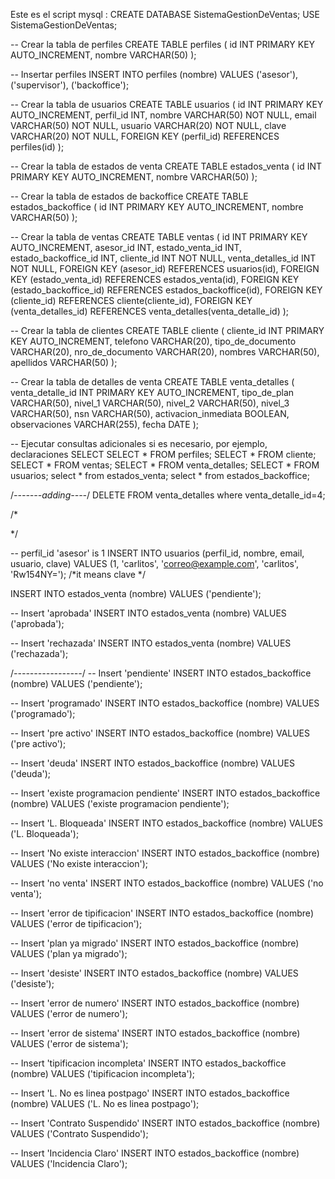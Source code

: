 Este es el script mysql : 
CREATE DATABASE SistemaGestionDeVentas;
USE SistemaGestionDeVentas;

-- Crear la tabla de perfiles
CREATE TABLE perfiles (
  id INT PRIMARY KEY AUTO_INCREMENT,
  nombre VARCHAR(50)
);

-- Insertar perfiles
INSERT INTO perfiles (nombre) VALUES
  ('asesor'),
  ('supervisor'),
  ('backoffice');

-- Crear la tabla de usuarios
CREATE TABLE usuarios (
  id INT PRIMARY KEY AUTO_INCREMENT,
  perfil_id INT,
  nombre VARCHAR(50) NOT NULL,
  email VARCHAR(50) NOT NULL,
  usuario VARCHAR(20) NOT NULL,
  clave VARCHAR(20) NOT NULL,
  FOREIGN KEY (perfil_id) REFERENCES perfiles(id)
);

-- Crear la tabla de estados de venta
CREATE TABLE estados_venta (
  id INT PRIMARY KEY AUTO_INCREMENT,
  nombre VARCHAR(50)
);

-- Crear la tabla de estados de backoffice
CREATE TABLE estados_backoffice (
  id INT PRIMARY KEY AUTO_INCREMENT,
  nombre VARCHAR(50)
);

-- Crear la tabla de ventas
CREATE TABLE ventas (
  id INT PRIMARY KEY AUTO_INCREMENT,
  asesor_id INT,
  estado_venta_id INT,
  estado_backoffice_id INT,
  cliente_id INT NOT NULL,
  venta_detalles_id INT NOT NULL,
  FOREIGN KEY (asesor_id) REFERENCES usuarios(id),
  FOREIGN KEY (estado_venta_id) REFERENCES estados_venta(id),
  FOREIGN KEY (estado_backoffice_id) REFERENCES estados_backoffice(id),
  FOREIGN KEY (cliente_id) REFERENCES cliente(cliente_id),
  FOREIGN KEY (venta_detalles_id) REFERENCES venta_detalles(venta_detalle_id)
);

-- Crear la tabla de clientes
CREATE TABLE cliente (
  cliente_id INT PRIMARY KEY AUTO_INCREMENT,
  telefono VARCHAR(20),
  tipo_de_documento VARCHAR(20),
  nro_de_documento VARCHAR(20),
  nombres VARCHAR(50),
  apellidos VARCHAR(50)
);

-- Crear la tabla de detalles de venta
CREATE TABLE venta_detalles (
  venta_detalle_id INT PRIMARY KEY AUTO_INCREMENT,
  tipo_de_plan VARCHAR(50),
  nivel_1 VARCHAR(50),
  nivel_2 VARCHAR(50),
  nivel_3 VARCHAR(50),
  nsn VARCHAR(50),
  activacion_inmediata BOOLEAN,
  observaciones VARCHAR(255),
  fecha DATE
);

-- Ejecutar consultas adicionales si es necesario, por ejemplo, declaraciones SELECT
SELECT * FROM perfiles;
SELECT * FROM cliente;
SELECT * FROM ventas;
SELECT * FROM venta_detalles;
SELECT * FROM usuarios;
select * from estados_venta;
select * from estados_backoffice;

/*-------adding----*/
DELETE FROM venta_detalles where venta_detalle_id=4;

/*

*/

--  perfil_id  'asesor' is 1
INSERT INTO usuarios (perfil_id, nombre, email, usuario, clave)
VALUES (1, 'carlitos', 'correo@example.com', 'carlitos', 'Rw154NY=');
/*it means clave */

INSERT INTO estados_venta (nombre) VALUES ('pendiente');

-- Insert 'aprobada'
INSERT INTO estados_venta (nombre) VALUES ('aprobada');

-- Insert 'rechazada'
INSERT INTO estados_venta (nombre) VALUES ('rechazada');


/*-----------------*/
-- Insert 'pendiente'
INSERT INTO estados_backoffice (nombre) VALUES ('pendiente');

-- Insert 'programado'
INSERT INTO estados_backoffice (nombre) VALUES ('programado');

-- Insert 'pre activo'
INSERT INTO estados_backoffice (nombre) VALUES ('pre activo');

-- Insert 'deuda'
INSERT INTO estados_backoffice (nombre) VALUES ('deuda');

-- Insert 'existe programacion pendiente'
INSERT INTO estados_backoffice (nombre) VALUES ('existe programacion pendiente');

-- Insert 'L. Bloqueada'
INSERT INTO estados_backoffice (nombre) VALUES ('L. Bloqueada');

-- Insert 'No existe interaccion'
INSERT INTO estados_backoffice (nombre) VALUES ('No existe interaccion');

-- Insert 'no venta'
INSERT INTO estados_backoffice (nombre) VALUES ('no venta');

-- Insert 'error de tipificacion'
INSERT INTO estados_backoffice (nombre) VALUES ('error de tipificacion');

-- Insert 'plan ya migrado'
INSERT INTO estados_backoffice (nombre) VALUES ('plan ya migrado');

-- Insert 'desiste'
INSERT INTO estados_backoffice (nombre) VALUES ('desiste');

-- Insert 'error de numero'
INSERT INTO estados_backoffice (nombre) VALUES ('error de numero');

-- Insert 'error de sistema'
INSERT INTO estados_backoffice (nombre) VALUES ('error de sistema');

-- Insert 'tipificacion incompleta'
INSERT INTO estados_backoffice (nombre) VALUES ('tipificacion incompleta');

-- Insert 'L. No es linea postpago'
INSERT INTO estados_backoffice (nombre) VALUES ('L. No es linea postpago');

-- Insert 'Contrato Suspendido'
INSERT INTO estados_backoffice (nombre) VALUES ('Contrato Suspendido');

-- Insert 'Incidencia Claro'
INSERT INTO estados_backoffice (nombre) VALUES ('Incidencia Claro');
